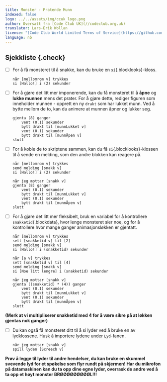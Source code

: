 ```yaml
---
title: Monster - Pratende Munn
indexed: false
logo: ../../assets/img/ccuk_logo.png
author: Oversatt fra [Code Club UK](//codeclub.org.uk)
translator: Lars-Erik Wollan
license: "[Code Club World Limited Terms of Service](https://github.com/CodeClub/scratch-curriculum/blob/master/LICENSE.md)"
language: nb
---
```


## Sjekkliste {.check}

- [ ] For å få monsteret til å snakke, kan du bruke en
  `si`{.blocklooks}-kloss.

  ```blocks
  når [mellomrom v] trykkes
  si [Hallo!] i (2) sekunder
  ```

- [ ] For å gjøre det litt mer imponerende, kan du få monsteret til å
  **åpne** og **lukke munnen** mens det prater. For å gjøre dette,
  rediger figuren som inneholder munnen - opprett en ny `drakt` som
  har lukket munn. Ved å bytte mellom de to, kan du animere at munnen
  åpner og lukker seg.

  ```blocks
  gjenta (8) ganger
      vent (0.1) sekunder
      bytt drakt til [munnLukket v]
      vent (0.1) sekunder
      bytt drakt til [munnÅpen v]
  slutt
  ```

- [ ] For å koble de to skriptene sammen, kan du få
  `si`{.blocklooks}-klossen til å sende en melding, som den andre
  blokken kan reagere på.

  ```blocks
  når [mellomrom v] trykkes
  send melding [snakk v]
  si [Hallo!] i (2) sekunder

  når jeg mottar [snakk v]
  gjenta (8) ganger
      vent (0.1) sekunder
      bytt drakt til [munnLukket v]
      vent (0.1) sekunder
      bytt drakt til [munnÅpen v]
  slutt
  ```

- [ ] For å gjøre det litt mer fleksibelt, bruk en variabel for å
  kontrollere `snakketid`{.blockdata}, hvor lenge monsteret sier noe,
  og for å kontrollere hvor mange ganger animasjonsløkken er gjentatt.

  ```blocks
  når [mellomrom v] trykkes
  sett [snakketid v] til [2]
  send melding [snakk v]
  si [Hallo!] i (snakketid) sekunder

  når [a v] trykkes
  sett [snakketid v] til [4]
  send melding [snakk v]
  si [Noe litt lengre] i (snakketid) sekunder

  når jeg mottar [snakk v]
  gjenta ((snakketid) * (4)) ganger
      vent (0.1) sekunder
      bytt drakt til [munnLukket v]
      vent (0.1) sekunder
      bytt drakt til [munnÅpen v]
  slutt
  ```

**(Merk at vi multipliserer snakketid med 4 for å være sikre på at
  løkken gjentas nok ganger)**

- [ ] Du kan også få monsteret ditt til å si lyder ved å bruke en av
  lydklossene. Husk å importere lydene under `Lyd`-fanen.

  ```blocks
  når jeg mottar [snakk v]
  spill lyden [Screech v]
  ```

**Prøv å legge til lyder til andre hendelser, du kan bruke en skummel
  svevende lyd for et spøkelse som flyr rundt på skjermen! Har du
  mikrofon på datamaskinen kan du ta opp dine egne lyder, overrask de
  andre ved å ta opp et høyt monster BRØØØØØØØØØL!!!**
